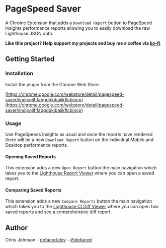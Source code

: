 
# PageSpeed Saver

A Chrome Extension that adds a `Download Report` button to PageSpeed Insights performance reports allowing you to easily download the raw Lighthouse JSON data.

**Like this project? Help support my projects and buy me a coffee via [ko-fi](https://ko-fi.com/defaced)**.

## Getting Started

### Installation

Install the plugin from the Chrome Web Store.

[https://chrome.google.com/webstore/detail/pagespeed-saver/iindjcojlfifabgdgkibaijkflcbjncp](https://chrome.google.com/webstore/detail/pagespeed-saver/iindjcojlfifabgdgkibaijkflcbjncp)

### Usage

Use PageSpeeds Insights as usual and once the reports have rendered there will be a new `Download Report` button on the individual Mobile and Desktop performance reports.

#### Opening Saved Reports

This extension adds a new `Open Report` button the main navigation which takes you to the [Lighthouse Report Viewer](https://googlechrome.github.io/lighthouse/viewer/) where you can open a saved report.

#### Comparing Saved Reports

This extension adds a new `Compare Reports` button the main navigation which takes you to the [Lighthouse CI Diff Viewer](https://googlechrome.github.io/lighthouse-ci/viewer/) where you can open two saved reports and see a comprehensive diff report.

## Author
Chris Johnson - [defaced.dev](https://defaced.dev) - [@defaced](http://twitter.co.uk/defaced/)

